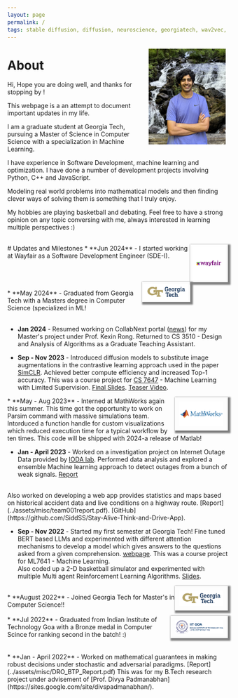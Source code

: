 ```yaml
---
layout: page
permalink: /
tags: stable diffusion, diffusion, neuroscience, georgiatech, wav2vec, oral reading fluency, prosody, insight, apt portfolio, hardware internship
---
```

<!-- {% include JB/setup %} -->

<img style="float: right; width: 35%; padding: 5px;" src="../assets/img/profile.jpg">

<!-- Hi,
Hope you are doing well, and thanks for stopping by !

I am actively looking for full-time SDE roles starting from May 2024. Kindly let me know if you have any leads.
Here's a brief Introduction for me -  -->
# About
Hi,
Hope you are doing well, and thanks for stopping by !

This webpage is a an attempt to document important updates in my life.

I am a graduate student at Georgia Tech, pursuing a Master of Science in Computer Science with a specialization in Machine Learning.

I have experience in Software Development, machine learning and optimization. I have done a number of development projects involving Python, C++ and JavaScript. 

Modeling real world problems into mathematical models and then finding clever ways of solving them is something that I truly enjoy. 

My hobbies are playing basketball and debating. Feel free to have a strong opinion on any topic conversing with me, always interested in learning multiple perspectives :)

<!-- Hi! My name is Siddharth Singh Solanki.

I am pursuing a Master's in Computer Science at GeorgiaTech.

I am interested in the fields of **Machine Learning, Speech Processing** and **Computational Neuroscience**.

I plan to use this website as a medium for sharing projects and other random thoughts.

If in a hurry, you can have a look at my [CV]({{site.url}}/cv).

I blog about my experiences[here]({{site.url}}/blog.html). -->
<br>
# Updates and Milestones

<!-- <div style="height:250px;overflow:auto;"> -->
 <img style="float: right; width: 15%; padding: 5px; box-shadow: 3px 3px 3px 3px gray; " src="../assets/logos/wayfair-logo.png">
* **Jun 2024** - 
I started working at Wayfair as a Software Development Engineer (SDE-I). 
<br>
<br>
<br>
<br>

<img style="float: right; width: 20%; padding: 5px; box-shadow: 3px 3px 3px 3px gray; " src="../assets/logos/GeorgiaTech_RGB.png">
<br>
* **May 2024** -
Graduated from Georgia Tech with a Masters degree in Computer Science (specialized in ML!  
<br>
<br>

* **Jan 2024** - 
 Resumed working on CollabNext portal ([news](https://research.gatech.edu/georgia-tech-awarded-15m-build-people-centric-network-national-research-database)) for my Master's project under Prof. Kexin Rong.
 Returned to CS 3510 - Design and Analysis of Algorithms as a Graduate Teaching Assistant. 

* **Sep - Nov 2023** - 
 Introduced diffusion models to substitute image augmentations in the contrastive learning approach used in the paper [SimCLR](https://arxiv.org/abs/2002.05709). Achieved better compute efficiency and increased Top-1 accuracy. This was a course project for [CS 7647](https://sites.google.com/view/cs7647fa23/schedule?authuser=0) - Machine Learning with Limited Supervision. [Final Slides](https://docs.google.com/presentation/d/1Ncj20IttlGd4c3X-h1ql0oCYVr4w71eiWZ3eaWJymZQ/edit?usp=sharing). [Teaser Video](https://www.youtube.com/watch?v=MJC6Dt87srE).

 <img style="float: right; width: 20%; padding: 10px; box-shadow: 3px 3px 3px 3px gray; " src="../assets/logos/mathworks-vector-logo.png">
* **May - Aug 2023** - 
 Interned at MathWorks again this summer. This time got the opportunity to work on Parsim command with massive simulations team. Intorduced a function handle for custom visualizations which reduced execution time for a typical workflow by ten times. This code will be shipped with 2024-a release of Matlab!
  
 * **Jan - April 2023** - 
 Worked on a investigation project on Internet Outage Data provided by [IODA lab](https://ioda.inetintel.cc.gatech.edu). Performed data analysis and explored a ensemble Machine learning approach to detect outages from a bunch of weak signals. [Report](../assets/misc/Ensemble_methods.pdf)
 <br>
 Also worked on developing a web app provides statistics and maps based on historical accident data and live conditions on a highway route. [Report](../assets/misc/team001report.pdf). [GitHub](https://github.com/SiddSS/Stay-Alive-Think-and-Drive-App).

* **Sep - Nov 2022** -
Started my first semester at Georgia Tech! Fine tuned BERT based LLMs and experimented with different attention mechanisms to develop a model which gives answers to the questions asked from a given comprehension. [webpage](https://siddss.github.io/answer_deduction/). This was a course project for ML7641 - Machine Learning.<br>
Also coded up a 2-D basketball simulator and experimented with multiple Multi agent Reinforcement Learning Algorithms. [Slides](https://docs.google.com/presentation/d/1qm4tGowjmIiUeGE05t18BrgqZQBmPg0exNzAxqr2_KI/edit?usp=sharing).

<img style="float: right; width: 20%; padding: 10px; box-shadow: 3px 3px 3px 3px gray; " src="../assets/logos/GeorgiaTech_RGB.png">
<br>
* **August 2022** - 
 Joined Georgia Tech for Master's in Computer Science!!  
<br>
<br>
<img style="float: right; width: 22%; padding: 10px; box-shadow: 3px 3px 3px 3px gray; " src="../assets/logos/cropped-iit_goa.png">
* **Jul 2022** -
Graduated from Indian Institute of Technology Goa with a Bronze medal in Computer Scince for ranking second in the batch! :)
<br>
<br>
<br>
* **Jan - April 2022** -
Worked on mathematical guarantees in making robust decisions under stochastic and adversarial paradigms. [Report](../assets/misc/DRO_BTP_Report.pdf)
This was for my B.Tech research project under advisement of [Prof. Divya Padmanabhan](https://sites.google.com/site/divspadmanabhan/). 


<!-- * **August 2023**: Completed a 3-month internship at Qualcomm!
* **March 2023**: Gave a short presentation on In-Context Learning. Slides can be accessed [here]({{site.url}}/assets/pdf/icl.pdf).
* **November 2022**: Gave a short presentation on Stable Diffusion. Slides can be accessed [here]({{site.url}}/assets/pdf/sd_ppt.pdf).
* **August 2022**: Joined [BRAINML@GT](https://sites.google.com/view/brainml/home) and started working with Prof. Anqi Wu
on disentanglement of latent variables in VAEs  
* **August 2022**: Joined GeorgiaTech for a Master's in CS!
* **June 2022**: Presented Stage 2 of my Dual-Degree Project titled _Assessing Comprehensibility of Children's Read Speech_. Report available in [Projects]({{site.url}}/projects.html) section.
* **April 2022**: Accepted an offer from GeorgiaTech for a Master's in Computer Science!
* **January 2022**: Our work on *Deep Learning for Prominence Detection in Children’s Read Speech* got accepted at ICASSP 2022!
* **January 2022**: Gave a [presentation]({{site.url}}/assets/pdf/dap_wav2vec.pdf) on Wav2vec 2.0 as part of DAP lab at IIT Bombay.
* **October 2021**: Presented Stage 1 of my Dual-Degree Project titled _Deep Learning for Prominence Detection in Children’s Read Speech_. Report available in [Projects]({{site.url}}/projects.html) section. 
* **October 2021**: Submitted our work on *Deep Learning for Prominence Detection in Children’s Read Speech* to ICASSP 2022. Preprint available on [arXiv](https://arxiv.org/abs/2110.14273).
* **March 2021**: Started my tenure as an Editorial Board Member for [Insight](https://www.insightiitb.org),
  IIT Bombay's student media body.
* **June 2020**: Completed a Hardware Development internship at [APT Portfolio](http://aptportfolio.com). I [blogged]({% post_url 2020-06-12-apt-experience %}) about my experience!
</div> -->


